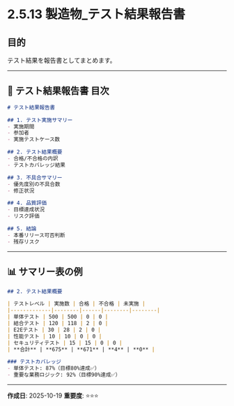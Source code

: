 # 2.5.13 製造物_テスト結果報告書

## 目的

テスト結果を報告書としてまとめます。

---

## 📄 テスト結果報告書 目次

```markdown
# テスト結果報告書

## 1. テスト実施サマリー
- 実施期間
- 参加者
- 実施テストケース数

## 2. テスト結果概要
- 合格/不合格の内訳
- テストカバレッジ結果

## 3. 不具合サマリー
- 優先度別の不具合数
- 修正状況

## 4. 品質評価
- 目標達成状況
- リスク評価

## 5. 結論
- 本番リリース可否判断
- 残存リスク
```

---

## 📊 サマリー表の例

```markdown
## 2. テスト結果概要

| テストレベル | 実施数 | 合格 | 不合格 | 未実施 |
|-------------|--------|------|--------|--------|
| 単体テスト | 500 | 500 | 0 | 0 |
| 結合テスト | 120 | 118 | 2 | 0 |
| E2Eテスト | 30 | 28 | 2 | 0 |
| 性能テスト | 10 | 10 | 0 | 0 |
| セキュリティテスト | 15 | 15 | 0 | 0 |
| **合計** | **675** | **671** | **4** | **0** |

### テストカバレッジ
- 単体テスト: 87%（目標80%達成✅）
- 重要な業務ロジック: 92%（目標90%達成✅）
```

---

**作成日**: 2025-10-19
**重要度**: ⭐⭐⭐

